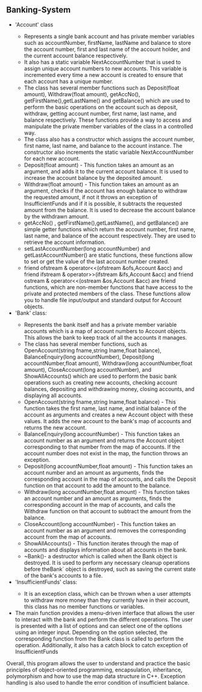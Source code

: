 ## Banking-System
<p>
<ul>
  <li>'Account' class</li>
    <ul>
      <li>Represents a single bank account and has private member variables such as accountNumber, firstName, lastName and balance to store the account number, first and last name of the account holder, and the current account balance respectively.</li>
      <li>It also has a static variable NextAccountNumber that is used to assign unique account numbers to new accounts. This variable is incremented every time a new account is created to ensure that each account has a unique number.</li>
      <li>The class has several member functions such as Deposit(float amount), Withdraw(float amount), getAccNo(), getFirstName(),getLastName() and getBalance() which are used to perform the basic operations on the account such as deposit, withdraw, getting account number, first name, last name, and balance respectively. These functions provide a way to access and manipulate the private member variables of the class in a controlled way.</li>
      <li>The class also has a constructor which assigns the account number, first name, last name, and balance to the account instance. The constructor also increments the static variable NextAccountNumber for each new account.</li>
      <li>Deposit(float amount) - This function takes an amount as an argument, and adds it to the current account balance. It is used to increase the account balance by the deposited amount.</li>
      <li>Withdraw(float amount) - This function takes an amount as an argument, checks if the account has enough balance to withdraw the requested amount, if not it throws an exception of InsufficientFunds and if it is possible, it subtracts the requested amount from the balance. It is used to decrease the account balance by the withdrawn amount.</li>
      <li>getAccNo() , getFirstName(),getLastName(), and getBalance() are simple getter functions which return the account number, first name, last name, and balance of the account respectively. They are used to retrieve the account information.</li>
      <li>setLastAccountNumber(long accountNumber) and getLastAccountNumber() are static functions, these functions allow to set or get the value of the last account number created.</li>
      <li>friend ofstream & operator<<(ofstream &ofs,Account &acc) and friend ifstream & operator>>(ifstream &ifs,Account &acc) and friend ostream & operator<<(ostream &os,Account &acc) are friend functions, which are non-member functions that have access to the private and protected members of the class. These functions allow you to handle file input/output and standard output for Account objects.</li>
    </ul>
  <li>'Bank' class:</li>
    <ul>
      <li>Represents the bank itself and has a private member variable accounts which is a map of account numbers to Account objects. This allows the bank to keep track of all the accounts it manages.</li>
      <li>The class has several member functions, such as OpenAccount(string fname,string lname,float balance), BalanceEnquiry(long accountNumber), Deposit(long accountNumber,float amount), Withdraw(long accountNumber,float amount), CloseAccount(long accountNumber), and ShowAllAccounts() which are used to perform the basic bank operations such as creating new accounts, checking account balances, depositing and withdrawing money, closing accounts, and displaying all accounts.</li>
      <li>OpenAccount(string fname,string lname,float balance) - This function takes the first name, last name, and initial balance of the account as arguments and creates a new Account object with these values. It adds the new account to the bank's map of accounts and returns the new account.</li>
      <li>BalanceEnquiry(long accountNumber) - This function takes an account number as an argument and returns the Account object corresponding to that number from the map of accounts. If the account number does not exist in the map, the function throws an exception.</li>
      <li>Deposit(long accountNumber,float amount) - This function takes an account number and an amount as arguments, finds the corresponding account in the map of accounts, and calls the Deposit function on that account to add the amount to the balance.</li>
      <li>Withdraw(long accountNumber,float amount) - This function takes an account number and an amount as arguments, finds the corresponding account in the map of accounts, and calls the Withdraw function on that account to subtract the amount from the balance.</li>
      <li>CloseAccount(long accountNumber) - This function takes an account number as an argument and removes the corresponding account from the map of accounts.</li>
      <li>ShowAllAccounts() - This function iterates through the map of accounts and displays information about all accounts in the bank.</li>
      <li>~Bank()- a destructor which is called when the Bank object is destroyed. It is used to perform any necessary cleanup operations before theBank` object is destroyed, such as saving the current state of the bank's accounts to a file.</li>
    </ul>
  <li>'InsufficientFunds' class:</li>
     <ul>
       <li>It is an exception class, which can be thrown when a user attempts to withdraw more money than they currently have in their account, this class has no member functions or variables.</li>
     </ul>
  <li>The main function provides a menu-driven interface that allows the user to interact with the bank and perform the different operations. The user is presented with a list of options and can select one of the options using an integer input. Depending on the option selected, the corresponding function from the Bank class is called to perform the operation. Additionally, it also has a catch block to catch exception of InsufficientFunds</li>
</ul>
<p>Overall, this program allows the user to understand and practice the basic principles of object-oriented programming, encapsulation, inheritance, polymorphism and how to use the map data structure in C++. Exception handling is also used to handle the error condition of insufficient balance.</p>
</p>
